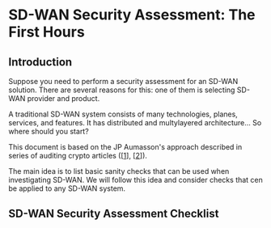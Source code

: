 # SD-WAN Security Assessment: The First Hours

## Introduction

Suppose you need to perform a security assessment for an SD-WAN solution.
There are several reasons for this: one of them is selecting SD-WAN provider and product.

A traditional SD-WAN system consists of many technologies, planes, services, and features.
It has distributed and multylayered architecture...
So where should you start?

This document is based on the JP Aumasson's approach described in series of auditing crypto articles
([[1](https://research.kudelskisecurity.com/2019/02/07/auditing-rust-crypto-the-first-hours/)],
[[2](https://research.kudelskisecurity.com/2017/04/24/auditing-code-for-crypto-flaws-the-first-30-minutes/)]).

The main idea is to list basic sanity checks that can be used when investigating SD-WAN.
We will follow this idea and consider checks that cen be applied to any SD-WAN system.

## SD-WAN Security Assessment Checklist
